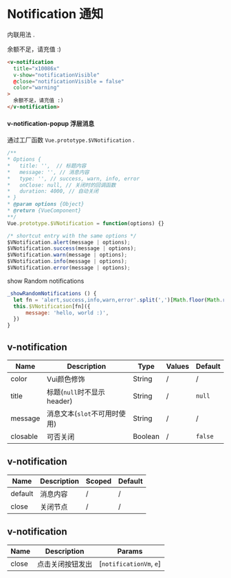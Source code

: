 # Notification 通知

内联用法 .

<div class="demo-box">
  <v-notification
      title="🚫 ①零零❽⑥ 🚫"
      v-show="notificationVisible"
      @close="notificationVisible = false"
      color="warning"
  >
    余额不足，请充值 :)
  </v-notification>
</div>

```html
<v-notification
  title="x10086x"
  v-show="notificationVisible"
  @close="notificationVisible = false"
  color="warning"
>
  余额不足，请充值 :)
</v-notification>
```

#### v-notification-popup 浮层消息

通过工厂函数 `Vue.prototype.$VNotification` .

```js
/**
* Options {
*   title: '',  // 标题内容
*   message: '', // 消息内容
*   type: '', // success, warn, info, error
*   onClose: null, // 关闭时的回调函数
*   duration: 4000, // 自动关闭
* }
* @param options {Object}
* @return {VueComponent}
**/
Vue.prototype.$VNotification = function(options) {}

/* shortcut entry with the same options */
$VNotification.alert(message | options);
$VNotification.success(message | options);
$VNotification.warn(message | options);
$VNotification.info(message | options);
$VNotification.error(message | options);
```

<div class="demo-box">
  <v-button @click.native="_showRandomNotification">
    show Random notifications
  </v-button>
</div>

```js
_showRandomNotifications () {
  let fn = 'alert,success,info,warn,error'.split(',')[Math.floor(Math.random()*5)]
  this.$VNotification[fn]({
      message: 'hello, world :)',
  })
}
```

<script>
  export default {
    data () {
      return {
        notificationVisible: true
      }
    },

    methods: {
      _showRandomNotification () {
        let fn = ['alert', 'warn', 'error', 'info', 'success'][Math.floor(Math.random() * 5)]
        this.$VNotification[fn]('hello world :)')
      }
    }
  }
</script>

<div class="demo-box">
<component-doc-table>
<div slot="props">

## v-notification
Name       | Description    | Type     | Values | Default
----       | -------------- | -------- | ------ | -------
color      | Vui颜色修饰     | String   | /      | /
title      | 标题(`null`时不显示header)  | String | /      | `null`
message    | 消息文本(`slot`不可用时使用)        | String    |   /   |  /
closable   | 可否关闭        | Boolean  | /      | `false`
</div>
<div slot="slots">

## v-notification
Name       | Description    | Scoped | Default
----       | -------------- | ------ | -------
default    | 消息内容        | /      | /
close      | 关闭节点        | /      | /
</div>
<div slot="events">

## v-notification
Name       | Description          | Params
----       | ------------         | --------
close      | 点击关闭按钮发出       | [`notificationVm`, `e`]
</div>
</component-doc-table>
</div>